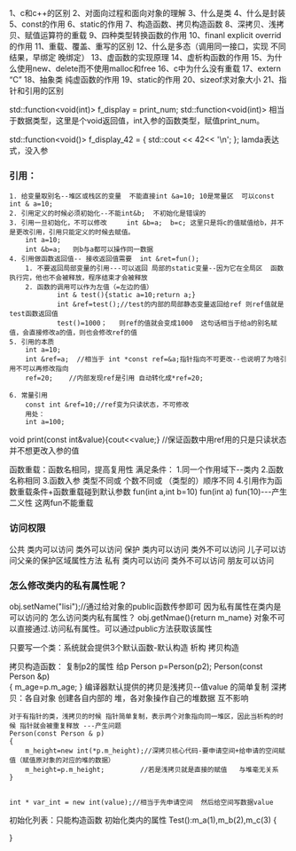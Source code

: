1、c和c++的区别
2、对面向过程和面向对象的理解
3、什么是类
4、什么是封装
5、const的作用
6、static的作用
7、构造函数、拷贝构造函数
8、深拷贝、浅拷贝、赋值运算符的重载 
9、四种类型转换函数的作用
10、finanl  explicit overrid的作用
11、重载、覆盖、重写的区别
12、什么是多态（调用同一接口，实现 不同结果，早绑定  晚绑定）
13、虚函数的实现原理
14、虚析构函数的作用
15、为什么使用new、delete而不使用malloc和free
16、c中为什么没有重载
17、extern “C”
18、抽象类  纯虚函数的作用
19、static的作用
20、sizeof求对象大小
21、指针和引用的区别

std::function<void(int)> f_display = print_num;
std::function<void(int)> 相当于数据类型，这里是个void返回值，int入参的函数类型，赋值print_num。

std::function<void()> f_display_42 = []() { std::cout << 42<< '\n'; }; lamda表达式，没入参

### 引用：
	1. 给变量取别名--堆区或栈区的变量  不能直接int &a=10; 10是常量区  可以const int & a=10;
	2. 引用定义的时候必须初始化--不能int&b;  不初始化是错误的
	3. 引用一旦初始化，不可以修改	 int &b=a;  b=c; 这里只是将c的值赋值给b，并不是更改引用，引用只能定义的时候去赋值。
	 	int a=10;
	 	int &b=a;   则b与a都可以操作同一数据
	4. 引用做函数返回值-- 接收返回值需要  int &ret=fun();
	  	1. 不要返回局部变量的引用---可以返回 局部的static变量--因为它在全局区  函数执行完，他也不会被释放，程序结束才会被释放
	  	2. 函数的调用可以作为左值（=左边的值）
	      		int & test(){static a=10;return a;}
	      		int &ref=test();//test的内部的局部静态变量返回给ref 则ref值就是test函数返回值
	      		test()=1000；   则ref的值就会变成1000  这句话相当于给a的别名赋值，会直接修改a的值，则也会修改ref的值
	5. 引用的本质
	   	int a=10;
	   	int &ref=a;  //相当于 int *const ref=&a;指针指向不可更改--也说明了为啥引用不可以再修改指向
	   	ref=20;    //内部发现ref是引用 自动转化成*ref=20;
	
	6. 常量引用
	   	const int &ref=10;//ref变为只读状态，不可修改
	   	用处：
	   	int a=100;
void print(const int&value){cout<<value;}  //保证函数中用ref用的只是只读状态 并不想更改入参的值

函数重载：函数名相同，提高复用性
	满足条件：
	1.同一个作用域下--类内
	2.函数名称相同
	3.函数入参  类型不同或  个数不同或 （类型的）顺序不同
	4.引用作为函数重载条件+函数重载碰到默认参数  fun(int a,int b=10)  fun(int a)  fun(10)---产生二义性  这两fun不能重载
	
### 访问权限
公共	类内可以访问  类外可以访问
保护	类内可以访问  类外不可以访问	儿子可以访问父亲的保护区域属性方法
私有	类内可以访问  类外不可以访问	朋友可以访问

### 怎么修改类内的私有属性呢？
obj.setName("lisi");//通过给对象的public函数传参即可  因为私有属性在类内是可以访问的
怎么访问类内私有属性？
obj.getNmae(){return m_name}   对象不可以直接通过.访问私有属性。可以通过public方法获取该属性


只要写一个类：系统就会提供3个默认函数-默认构造 析构 拷贝构造 

拷贝构造函数：  复制p2的属性 给p  Person p=Person(p2);
	Person(const Person &p)  
	{
		m_age=p.m_age;
	}
	编译器默认提供的拷贝是浅拷贝--值value 的简单复制
	深拷贝：各自对象 创建各自内部的 堆，各对象操作自己的堆数据  互不影响

	对于有指针的类，浅拷贝的时候 指针简单复制，表示两个对象指向同一堆区，因此当析构的时候 指针就会被重复释放 ---产生问题
	Person(const Person & p)
	{
		m_height=new int(*p.m_height);//深拷贝核心代码-要申请空间+给申请的空间赋值（赋值原对象的对应的堆的数据）
		m_height=p.m_height;		 //若是浅拷贝就是直接的赋值   与堆毫无关系
	}


	int * var_int = new int(value);//相当于先申请空间  然后给空间写数据value 

初始化列表：只能构造函数 初始化类内的属性 
Test():m_a(1),m_b(2),m_c(3)
{

}
